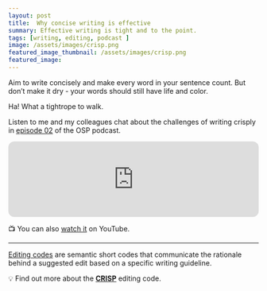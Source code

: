 ```yaml
---
layout: post
title:  Why concise writing is effective
summary: Effective writing is tight and to the point.
tags: [writing, editing, podcast ]
image: /assets/images/crisp.png
featured_image_thumbnail: /assets/images/crisp.png
featured_image: 
---
```



Aim to write concisely and make every word in your sentence count. But don’t make it dry - your words should still have life and color.

Ha! What a tightrope to walk. 

Listen to me and my colleagues chat about the challenges of writing crisply in [episode 02](https://open.spotify.com/episode/0VFbF1b8XVOeVDvyVpDar7?si=ccadf6445c6c4a86) of the OSP podcast.

<iframe style="border-radius:12px" src="https://open.spotify.com/embed/episode/0VFbF1b8XVOeVDvyVpDar7?utm_source=generator&theme=0" width="100%" height="152" frameBorder="0" allowfullscreen="" allow="autoplay; clipboard-write; encrypted-media; fullscreen; picture-in-picture" loading="lazy"></iframe>

📺 You can also [watch it](https://youtu.be/eWOUvSum0k8) on YouTube. 

---

[Editing codes](https://openstrategypartners.com/resources/the-osp-editing-codes/) are semantic short codes that communicate the rationale behind a suggested edit based on a specific writing guideline. 

💡 Find out more about the **[CRISP](https://openstrategypartners.com/blog/crisp-the-osp-editorial-code-podcast-02/)** editing code.
